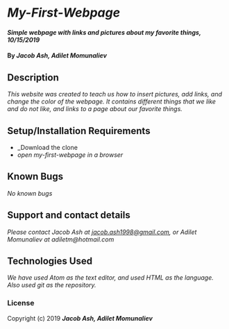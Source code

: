 # _My-First-Webpage_

#### _Simple webpage with links and pictures about my favorite things, 10/15/2019_

#### By _Jacob Ash, Adilet Momunaliev_

## Description

_This website was created to teach us how to insert pictures, add links, and change the color of the webpage.  It contains different things that we like and do not like, and links to a page about our favorite things._

## Setup/Installation Requirements

* _Download the clone
* _open my-first-webpage in a browser_


## Known Bugs

_No known bugs_

## Support and contact details

_Please contact Jacob Ash at jacob.ash1998@gmail.com, or Adilet Momunaliev at adiletm@hotmail.com_

## Technologies Used

_We have used Atom as the text editor, and used HTML as the language.  Also used git as the repository._

### License



Copyright (c) 2019 **_Jacob Ash, Adilet Momunaliev_**
